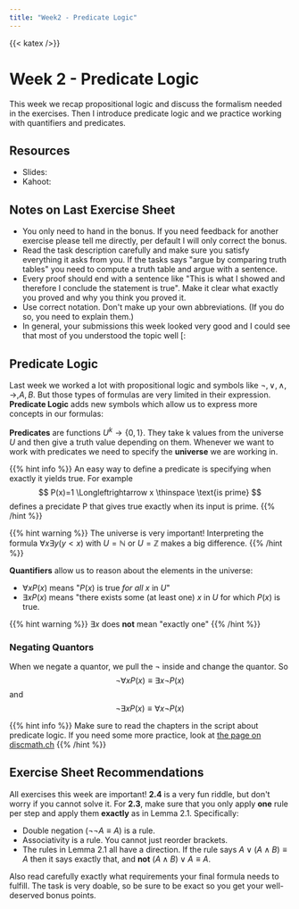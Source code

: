 ```yaml
---
title: "Week2 - Predicate Logic"
---
```

{{< katex />}}

# Week 2 - Predicate Logic

This week we recap propositional logic and discuss the formalism needed in the exercises. Then I introduce predicate logic and we practice working with quantifiers and predicates.

## Resources

+ Slides:
+ Kahoot:

## Notes on Last Exercise Sheet

+ You only need to hand in the bonus. If you need feedback for another exercise please tell me directly, per default I will only correct the bonus.
+ Read the task description carefully and make sure you satisfy everything it asks from you. If the tasks says "argue by comparing truth tables" you need to compute a truth table and argue with a sentence.
+ Every proof should end with a sentence like "This is what I showed and therefore I conclude the statement is true". Make it clear what exactly you proved and why you think you proved it.
+ Use correct notation. Don't make up your own abbreviations. (If you do so, you need to explain them.)
+ In general, your submissions this week looked very good and I could see that most of you understood the topic well [:

## Predicate Logic

Last week we worked a lot with propositional logic and symbols like $\lnot , \lor , \land , \rightarrow ,  A , B$. But those types of formulas are very limited in their expression. **Predicate Logic** adds new symbols which allow us to express more concepts in our formulas:

**Predicates** are functions $U^k \rightarrow \{0,1\}$. They take k values from the universe $U$ and then give a truth value depending on them. Whenever we want to work with predicates we need to specify the **universe** we are working in.

{{% hint info %}}
An easy way to define a predicate is specifying when exactly it yields true. For example
$$
P(x)=1 \Longleftrightarrow x \thinspace \text{is prime}
$$
defines a precidate P that gives true exactly when its input is prime.
{{% /hint %}}

{{% hint warning %}}
The universe is very important! Interpreting the formula $\forall x \exists y (y < x)$ with $U=\mathbb{N}$ or $U=\mathbb{Z}$ makes a big difference.
{{% /hint %}}

**Quantifiers** allow us to reason about the elements in the universe:

+ $\forall x P(x)$ means "$P(x)$ is true *for all* $x$ in $U$"
+ $\exists x P(x)$ means "there exists some (at least one) $x$ in $U$ for which $P(x)$ is true.

{{% hint warning %}}
$\exists x$ does **not** mean "exactly one"
{{% /hint %}}

### Negating Quantors

When we negate a quantor, we pull the $\lnot$ inside and change the quantor. So
$$ \lnot \forall x P(x) \equiv \exists x \lnot P(x) $$
and
$$ \lnot \exists x P(x) \equiv \forall x \lnot P(x) $$

{{% hint info %}}
Make sure to read the chapters in the script about predicate logic. If you need some more practice, look at [the page on discmath.ch](https://discmath.ch/content/ch2/predicate-logic)
{{% /hint %}}

## Exercise Sheet Recommendations

All exercises this week are important! **2.4** is a very fun riddle, but don't worry if you cannot solve it. For **2.3**, make sure that you only apply **one** rule per step and apply them **exactly** as in Lemma 2.1. Specifically:

+ Double negation ($\lnot \lnot A \equiv A$) is a rule.
+ Associativity is a rule. You cannot just reorder brackets.
+ The rules in Lemma 2.1 all have a direction. If the rule says $A \lor (A \land B) \equiv A$ then it says exactly that, and **not** $(A \land B) \lor A \equiv A$.

Also read carefully exactly what requirements your final formula needs to fulfill. The task is very doable, so be sure to be exact so you get your well-deserved bonus points.